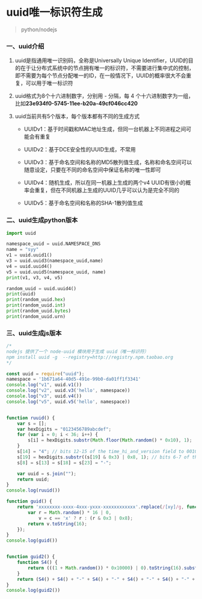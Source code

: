 # uuid唯一标识符生成

> python/nodejs

### 一、uuid介绍

1. uuid是指通用唯一识别码，全称是Universally Unique Identifier，UUID的目的在于让分布式系统中的节点拥有唯一的标识符，不需要进行集中式的控制，即不需要为每个节点分配唯一的ID，在一般情况下，UUID的概率很大不会重复，可以用于唯一标识符

2. uuid格式为8个十六进制数字，分别用 - 分隔，每 4 个十六进制数字为一组，比如**23e934f0-5745-11ee-b20a-49cf046cc420**

3. uuid当前共有5个版本，每个版本都有不同的生成方式

   - UUIDv1：基于时间戳和MAC地址生成，但同一台机器上不同进程之间可能会有重复

   - UUIDv2：基于DCE安全性的UUID生成，不常用

   - UUIDv3：基于命名空间和名称的MD5散列值生成，名称和命名空间可以随意设定，只要在不同的命名空间中保证名称的唯一性即可

   - UUIDv4：随机生成，所以在同一机器上生成的两个v4 UUID有很小的概率会重复，但在不同机器上生成的UUID几乎可以认为是完全不同的

   - UUIDv5：基于命名空间和名称的SHA-1散列值生成

### 二、uuid生成python版本

```python
import uuid

namespace_uuid = uuid.NAMESPACE_DNS
name = "syy"
v1 = uuid.uuid1() 
v3 = uuid.uuid3(namespace_uuid,name)
v4 = uuid.uuid4()
v5 = uuid.uuid5(namespace_uuid, name)
print(v1, v3, v4, v5)

random_uuid = uuid.uuid4()
print(uuid)
print(random_uuid.hex)
print(random_uuid.int)
print(random_uuid.bytes)
print(random_uuid.urn)
```

### 三、uuid生成js版本

```js
/*
nodejs 提供了一个 node-uuid 模块用于生成 uuid（唯一标识符）
npm install uuid -g  --registry=http://registry.npm.taobao.org
*/

const uuid = require("uuid");
namespace = '1b671a64-40d5-491e-99b0-da01ff1f3341'
console.log("v1", uuid.v1())
console.log("v2", uuid.v3('hello', namespace))
console.log("v3", uuid.v4())
console.log("v5", uuid.v5('hello', namespace))


function ruuid() {
	var s = [];
	var hexDigits = "0123456789abcdef";
	for (var i = 0; i < 36; i++) {
		s[i] = hexDigits.substr(Math.floor(Math.random() * 0x10), 1);
	}
	s[14] = "4"; // bits 12-15 of the time_hi_and_version field to 0010
	s[19] = hexDigits.substr((s[19] & 0x3) | 0x8, 1); // bits 6-7 of the clock_seq_hi_and_reserved to 01
	s[8] = s[13] = s[18] = s[23] = "-";

	var uuid = s.join("");
	return uuid;
}
console.log(ruuid())

function guid() {
	return 'xxxxxxxx-xxxx-4xxx-yxxx-xxxxxxxxxxxx'.replace(/[xy]/g, function (c) {
		var r = Math.random() * 16 | 0,
			v = c == 'x' ? r : (r & 0x3 | 0x8);
		return v.toString(16);
	});
}
console.log(guid())


function guid2() {
	function S4() {
		return (((1 + Math.random()) * 0x10000) | 0).toString(16).substring(1);
	}
	return (S4() + S4() + "-" + S4() + "-" + S4() + "-" + S4() + "-" + S4() + S4() + S4());
}
console.log(guid2())
```

